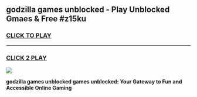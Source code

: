 
## godzilla games unblocked - Play Unblocked Gmaes & Free #z15ku
<h3>
<a href="https://premium.freeplayer.one?title=godzilla_games_unblocked&ref=01M">CLICK TO PLAY</a></h3>
<hr>

<h3>
<a href="https://premium.freeplayer.one?title=godzilla_games_unblocked&ref=01M">CLICK 2 PLAY</a>
  
</h3>

<a href="https://premium.freeplayer.one?title=godzilla_games_unblocked&ref=01M"><img src="https://clearcache.store/games.png"></a>


**godzilla games unblocked games unblocked: Your Gateway to Fun and Accessible Online Gaming**
